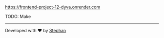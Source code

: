 https://frontend-project-12-dyva.onrender.com

TODO: Make 

---

Developed with ❤️ by [Stephan](https://github.com/Stephan-js)
